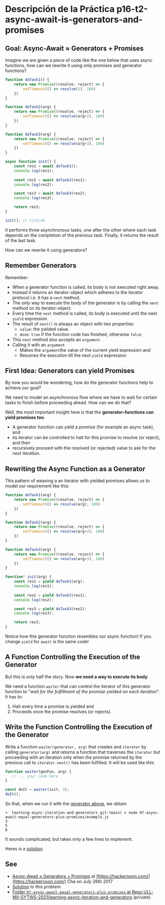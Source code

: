 # Descripción de la Práctica p16-t2-async-await-is-generators-and-promises

## Goal: Async-Await ≈ Generators + Promises

Imagine we are given a piece of code like the one below that uses async functions, how can we rewrite it using only promises and generator functions?

```js
function doTask1() {
    return new Promise((resolve, reject) => {
        setTimeout(() => resolve(1), 100)
    })
}

function doTask2(arg) {
    return new Promise((resolve, reject) => {
        setTimeout(() => resolve(arg+2), 100)
    })
}

function doTask3(arg) {
    return new Promise((resolve, reject) => {
        setTimeout(() => resolve(arg+3), 100)
    })
}

async function init() {
    const res1 = await doTask1();
    console.log(res1);
    
    const res2 = await doTask2(res1);
    console.log(res2);

    const res3 = await doTask3(res2);
    console.log(res3);

    return res3;
}

init(); // 1\n3\n6
```

It performs three asynchronous tasks, one after the other where each task depends on the completion of the previous task. Finally, it returns the result of the last task.

How can we rewrite it using generators?

## Remember Generators

Remember:

* When a generator function is called, its body is not executed right away. 
* Instead it returns an iterator-object which adheres to the iterator protocol i.e. it has a `next` method.
* The only way to execute the body of the generator is by calling the `next` method on its iterator-object. 
* Every time the `next` method is called, its body is executed until the next `yield` expression. 
* The result of `next()` is always an object with two properties:
  - `value`: the yielded value.
  - `done`: `true` if the function code has finished, otherwise `false`
* This `next` method also accepts an `argument`. 
* Calling it with an `argument` 
  - Makes the `argument`the value of the current yield expression and 
  - Resumes the execution till the next `yield` expression

## First Idea: Generators can yield Promises

By now you would be wondering, how do the generator functions help to achieve our goal? 

We need to model an asynchronous flow where we have to wait for certain tasks to finish before proceeding ahead. How can we do that?

Well, the most important insight here is that the **generator-functions can yield promises too**.

* A generator function can yield a promise (for example an async task), and 
* its iterator can be controlled to halt for this promise to resolve (or reject), and then 
* recursively proceed with the resolved (or rejected) value to ask for the next iteration. 

## Rewriting the Async Function as a Generator

This pattern of weaving a an iterator with yielded promises allows us to model our requirement like this:

<a id="generator"></a>
```js
function doTask1(arg) {
    return new Promise((resolve, reject) => {
        setTimeout(() => resolve(arg), 100)
    })
}

function doTask2(arg) {
    return new Promise((resolve, reject) => {
        setTimeout(() => resolve(arg+2), 100)
    })
}

function doTask3(arg) {
    return new Promise((resolve, reject) => {
        setTimeout(() => resolve(arg+3), 100)
    })
}

function* init(arg) {
    const res1 = yield doTask1(arg);
    console.log(res1);
    
    const res2 = yield doTask2(res1);
    console.log(res2);

    const res3 = yield doTask3(res2);
    console.log(res3);

    return res3;
}
```

Notice how this generator function resembles our async function! If you change `yield` for `await` is the same code!

## A Function Controlling the Execution of the Generator

But this is only half the story. Now **we need a way to execute its body**. 

We need a function `waiter` that can control the iterator of this generator function to "*wait for the fulfillment of the promise yielded on each iteration*". It has to:

1. Halt every time a promise is yielded and 
2. Proceeds once the promise resolves (or rejects). 

## Write the Function Controlling the Execution of the Generator

Write a function `waiter(generator, arg)` that creates and `iterator`  by calling `generator(arg)` and returns a function  that traverses the `iterator` but proceeding with an iteration only when the promise returned by the previous call to `iterator.next()` has been fulfilled. It will be used like this:

```js
function waiter(genFun, arg) {
   // ... your code here
}

const doIt = waiter(init, 3);
doIt();
```

So that, when we run it with the [generator above](#generator), we obtain:

```
➜  learning-async-iteration-and-generators git:(main) ✗ node 07-async-await-equal-generators-plus-promises/example.js 
3
5
8
```

It sounds complicated, but takes only a few lines to implement.

Heres is a [solution](solutions/p16-t2-async-await-is-generators-and-promises)

## See

* [Async-Await ≈ Generators + Promises](https://hackernoon.com/async-await-generators-promises-51f1a6ceede2) at [https://hackernoon.com/](https://hackernoon.com/)  Cha on July 26th 2017
* [Solution](solutions/p16-t2-async-await-is-generators-and-promises) to this problem
* [Folder `07-async-await-equal-generators-plus-promises` at Repo ULL-MII-SYTWS-2021/learning-async-iteration-and-generators](https://github.com/ULL-MII-SYTWS-2021/learning-async-iteration-and-generators/tree/main/07-async-await-equal-generators-plus-promises) (private)
